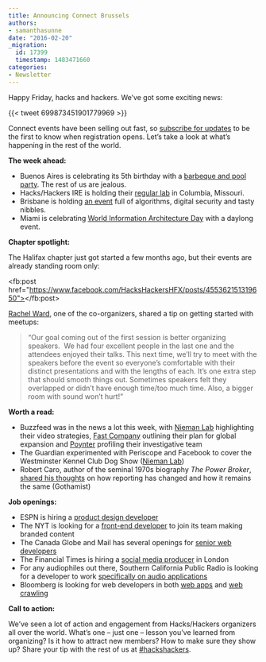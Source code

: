 ```yaml
---
title: Announcing Connect Brussels
authors:
- samanthasunne
date: "2016-02-20"
_migration:
  id: 17399
  timestamp: 1483471660
categories:
- Newsletter
---
```


Happy Friday, hacks and hackers. We’ve got some exciting news:

{{< tweet 699873451901779969 >}}

Connect events have been selling out fast, so [subscribe for updates][1] to be the first to know when registration opens. Let’s take a look at what’s happening in the rest of the world.

**The week ahead:**

  * Buenos Aires is celebrating its 5th birthday with a [barbeque and pool party][2]. The rest of us are jealous.
  * Hacks/Hackers IRE is holding their [regular lab][3] in Columbia, Missouri.
  * Brisbane is holding [an event][4] full of algorithms, digital security and tasty nibbles.
  * Miami is celebrating [World Information Architecture Day][5] with a daylong event.

**Chapter spotlight:**

The Halifax chapter just got started a few months ago, but their events are already standing room only:  

<fb:post href="https://www.facebook.com/HacksHackersHFX/posts/455362151319650"></fb:post>

[Rachel Ward][6], one of the co-organizers, shared a tip on getting started with meetups:

> &#8220;Our goal coming out of the first session is better organizing speakers.  We had four excellent people in the last one and the attendees enjoyed their talks. This next time, we&#8217;ll try to meet with the speakers before the event so everyone&#8217;s comfortable with their distinct presentations and with the lengths of each. It&#8217;s one extra step that should smooth things out. Sometimes speakers felt they overlapped or didn&#8217;t have enough time/too much time. Also, a bigger room with sound won&#8217;t hurt!&#8221;

**Worth a read:**

  * Buzzfeed was in the news a lot this week, with [Nieman Lab][7] highlighting their video strategies, [Fast Company][8] outlining their plan for global expansion and [Poynter][9] profiling their investigative team
  * The Guardian experimented with Periscope and Facebook to cover the Westminster Kennel Club Dog Show ([Nieman Lab][10])
  * Robert Caro, author of the seminal 1970s biography _The Power Broker_, [shared his thoughts][11] on how reporting has changed and how it remains the same (Gothamist)

**Job openings:**

  * ESPN is hiring a [product design developer][12]
  * The NYT is looking for a [front-end developer][13] to join its team making branded content
  * The Canada Globe and Mail has several openings for [senior web developers][14]
  * The Financial Times is hiring a [social media producer][15] in London
  * For any audiophiles out there, Southern California Public Radio is looking for a developer to work [specifically on audio applications][15]
  * Bloomberg is looking for web developers in both [web apps][16] and [web crawling][17]

**Call to action:**

We’ve seen a lot of action and engagement from Hacks/Hackers organizers all over the world. What’s one &#8211; just one &#8211; lesson you’ve learned from organizing? Is it how to attract new members? How to make sure they show up? Share your tip with the rest of us at [#hackshackers][18].

 [1]: http://connect.hackshackers.com/event/brussels/
 [2]: http://www.meetup.com/HacksHackersBA/events/228551283/
 [3]: http://www.meetup.com/hackshackersIRE/
 [4]: http://www.meetup.com/Hacks-Hackers-Brisbane/events/228545252/
 [5]: http://www.meetup.com/Hacks-Hackers-Miami/events/228248940/
 [6]: https://twitter.com/wardrachel
 [7]: http://www.niemanlab.org/2016/02/here-are-a-bunch-of-fascinating-tidbits-about-buzzfeed/
 [8]: http://www.fastcompany.com/3056063/most-innovative-companies/buzzfeeds-global-domination-plan-the-techniker-has-been-informed
 [9]: http://www.poynter.org/2016/how-buzzfeed-built-an-investigative-team-from-the-ground-up/396656/
 [10]: http://www.niemanlab.org/2016/02/what-the-guardian-learned-from-comparing-facebook-live-and-periscope-for-event-coverage/
 [11]: http://gothamist.com/2016/02/17/robert_caro_author_interview.php
 [12]: https://jobs.disneycareers.com/job/bristol/senior-product-design-developer/391/1321515/?cid=13733
 [13]: http://codepen.io/job/WzRoyA
 [14]: http://careers2.hiredesk.net/viewjobs/JobDetail.asp?Comp=Globeandmail&sPERS_ID=&TP_ID=1&JB_ID=&PROJ_ID=%7BBC069423-93A2-44E7-8EEE-B9517B460106%7D&LAN=en-US&BackUrl=ViewJobs/Default.asp
 [15]: https://twitter.com/sarahlaitner/status/699574394537041920
 [16]: https://careers.bloomberg.com/job/detail/48736?qe=Senior+Web+Developer+-+News+Apps
 [17]: https://careers.bloomberg.com/job/detail/48468?qe=Senior+Web+Developer+-+News+Apps
 [18]: https://twitter.com/hashtag/hackshackers?src=hash